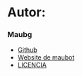 # Autor:
### Maubg

* [Github](https://github.com/maubg-debug)
* [Website de maubot](http://maubot.mooo.com)
* [LICENCIA](https://github.com/maubg-debug/maubot/blob/main/LICENCE.md)
